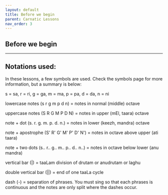 ```yaml
---
layout: default
title: Before we begin
parent: Carnatic Lessons
nav_order: 3
---
```


## Before we begin

---

## Notations used:

In these lessons, a few symbols are used. Check the symbols page for more information, but a summary is below:

s = sa, r = ri, g = ga, m = ma, p = pa, d = da, n = ni

lowercase notes (s r g m p d n) = notes in normal (middle) octave

uppercase notes (S R G M P D N) = notes in upper (mEl, taara) octave

note + dot (s. r. g. m. p. d. n.) = notes in lower (keezh, mandra) octave

note + apostrophe (S' R' G' M' P' D' N') = notes in octave above upper (ati taara)

note + two dots (s.. r.. g.. m.. p.. d.. n..) = notes in octave below lower (anu mandra)

vertical bar (|) = taaLam division of drutam or anudrutam or laghu

double vertical bar (||) = end of one taaLa cycle

dash (-) = separation of phrases. You must sing so that each phrases is continuous and the notes are only split where the dashes occur.